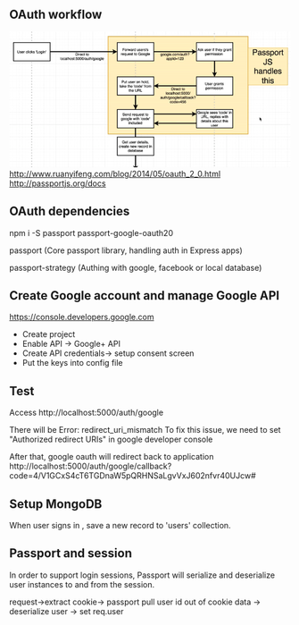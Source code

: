 ## OAuth workflow
  ![oauth workflow](oath-workflow.png)
  http://www.ruanyifeng.com/blog/2014/05/oauth_2_0.html
  http://passportjs.org/docs

## OAuth dependencies
  npm i -S passport passport-google-oauth20
  
  passport   (Core passport library, handling auth in Express apps)
  
  passport-strategy (Authing with google, facebook or local database)

## Create Google account and manage Google API
  https://console.developers.google.com

  - Create project
  - Enable API -> Google+ API
  - Create API credentials-> setup consent screen 
  - Put the keys into config file

## Test
  Access http://localhost:5000/auth/google

  There will be Error: redirect_uri_mismatch
  To fix this issue, we need to set "Authorized redirect URIs" in google developer console

  After that, google oauth will redirect back to application
  http://localhost:5000/auth/google/callback?code=4/V1GCxS4cT6TGDnaW5pQRHNSaLgvVxJ602nfvr40UJcw#

## Setup MongoDB
  When user signs in , save a new record to 'users' collection.

## Passport and session
  In order to support login sessions, Passport will serialize and deserialize user instances 
  to and from the session.

  request->extract cookie-> passport pull user id out of cookie data -> deserialize user
    -> set req.user
